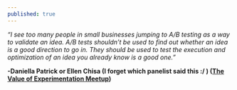 ```yaml
---
published: true
---
```

_“I see too many people in small businesses jumping to A/B testing as a way to validate an idea. A/B tests shouldn’t be used to find out whether an idea is a good direction to go in. They should be used to test the execution and optimization of an idea you already know is a good one.”_

**-Daniella Patrick or Ellen Chisa (I forget which panelist said this :/ ) ([The Value of Experimentation Meetup](https://www.meetup.com/preview/productthinking/events/236995537))**
